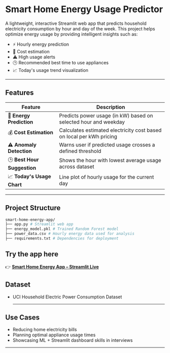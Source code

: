 # Smart Home Energy Usage Predictor

A lightweight, interactive Streamlit web app that predicts household electricity consumption by hour and day of the week. This project helps optimize energy usage by providing intelligent insights such as:

- ⚡ Hourly energy prediction
- 💸 Cost estimation
- ⚠️ High usage alerts
- 🕒 Recommended best time to use appliances
- 📈 Today's usage trend visualization

---

## Features

| Feature                        | Description                                                                 |
|-------------------------------|-----------------------------------------------------------------------------|
| 🔌 **Energy Prediction**       | Predicts power usage (in kW) based on selected hour and weekday             |
| 💰 **Cost Estimation**         | Calculates estimated electricity cost based on local per kWh pricing        |
| ⚠️ **Anomaly Detection**       | Warns user if predicted usage crosses a defined threshold                   |
| 🕒 **Best Hour Suggestion**    | Shows the hour with lowest average usage across dataset                     |
| 📈 **Today's Usage Chart**     | Line plot of hourly usage for the current day                               |
---

## Project Structure
  ```bash
  smart-home-energy-app/
  ├── app.py # Streamlit web app
  ├── energy_model.pkl # Trained Random Forest model
  ├── power_data.csv # Hourly energy data used for analysis
  ├── requirements.txt # Dependencies for deployment
  ```
##  Try the app here 

👉 **[Smart Home Energy App – Streamlit Live]((https://smart-home-energy-app-n8ubabpvy95jsrxogdayov.streamlit.app/))**

## Dataset
- UCI Household Electric Power Consumption Dataset

  ---

## Use Cases
- Reducing home electricity bills
- Planning optimal appliance usage times
- Showcasing ML + Streamlit dashboard skills in interviews

---
  

